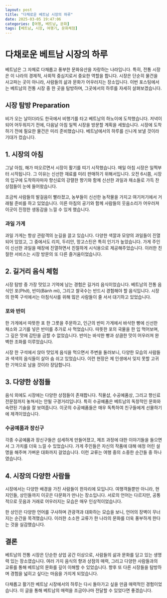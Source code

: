 ```yaml
---
layout: post
title: "다채로운 베트남 시장의 하루"
date: 2025-03-05 19:47:06
categories: [여행, 베트남, 문화]
tags: [베트남, 시장, 여행기, 문화체험]
---
```


# 다채로운 베트남 시장의 하루

베트남은 그 자체로 다채롭고 풍부한 문화유산을 자랑하는 나라입니다. 특히, 전통 시장은 이 나라의 경제적, 사회적 중심지로서 중요한 역할을 합니다. 시장은 단순히 물건을 사고파는 곳이 아니라, 사람들의 삶과 문화가 어우러지는 장소입니다. 이번 포스팅에서는 베트남의 전통 시장 중 한 곳을 탐방하며, 그곳에서의 하루를 자세히 살펴보겠습니다.

## 시장 탐방 Preparation

비가 오는 날이더라도 한국에서 비행기를 타고 베트남의 하노이에 도착했습니다. 저녁이 되어 어두워지기 전에, 다음날 아침 일찍 시장을 방문할 계획을 세웠습니다.  시장에 도착하기 전에 필요한 물건은 미리 준비했습니다. 베트남에서의 하루를 신나게 보낼 것이라 기대가 컸습니다.

## 1. 시장의 아침

그날 아침, 해가 떠오르면서 시장이 활기를 띠기 시작했습니다. 매일 아침 시장은 일찍부터 시작됩니다. 그 이유는 신선한 재료를 미리 판매하기 위해서입니다. 오전 6시쯤, 시장의 입구에 도착하자마자 향신료의 강렬한 향기와 함께 신선한 과일과 채소들로 가득 찬 상점들이 눈에 들어왔습니다.

조금씩 사람들의 발걸음이 빨라졌고, 농부들이 신선한 농작물을 가지고 여기저기에서 거래될 준비를 하고 있었습니다. 이른 아침의 공기와 함께 사람들의 웃음소리가 어우러져 이곳이 진정한 생동감을 느낄 수 있게 했습니다.

### 과일 가게

과일 가게는 항상 관람객의 눈길을 끌고 있습니다. 다양한 색깔과 모양의 과일들이 진열되어 있었고, 그 중에서도 리치, 두리안, 망고스틴은 특히 인기가 높았습니다. 가게 주인이 신선한 과일을 매장에 진열하면서 친절하게 시식용으로 제공해주었습니다. 이러한 친절한 서비스는 시장 방문의 또 다른 즐거움이었습니다.

## 2. 길거리 음식 체험

시장 탐방 중 가장 맛있고 기억에 남는 경험은 길거리 음식이었습니다. 베트남의 전통 음식인 포(Phở), 반미(Bánh mì), 그리고 쌀국수는 반드시 경험해야 할 음식입니다. 시장의 한쪽 구석에서는 아침식사를 위해 많은 사람들이 줄 서서 대기하고 있었습니다.

### 포와 반미

한 가게에서 따뜻한 포 한 그릇을 주문하고, 인근의 반미 가게에서 바삭한 빵에 신선한 채소와 고기를 넣은 반미를 추가로 사 먹었습니다. 따뜻한 포의 국물을 한 입 먹어보며, 그 깊은 맛에 감탄을 금할 수 없었습니다. 반미는 바삭한 빵과 상큼한 맛이 어우러져 완벽한 조화를 이루었습니다.

시장 한 구석에서 앉아 맛있게 음식을 먹으면서 주변을 둘러보니, 다양한 모습의 사람들과 색색의 음식들이 살아 숨 쉬고 있었습니다. 이런 현장은 제 인생에서 잊지 못할 고귀한 기억으로 남을 것이라 장담합니다.

## 3. 다양한 상점들

음식 외에도 시장에는 다양한 상점들이 존재합니다. 직물샵, 수공예품상, 그리고 향신료 전문점까지 놓쳐서는 안될 구경거리입니다. 특히 수공예품은 베트남의 독창적인 문화와 숙련된 기술을 잘 보여줍니다. 이곳의 수공예품들은 매우 독특하여 친구들에게 선물하기에 제격이었습니다.

### 수공예품과 장신구

각종 수공예품과 장신구들은 섬세하게 만들어졌고, 제조 과정에 대한 이야기들을 들으면서 그 가치를 더욱 느낄 수 있었습니다. 가게 주인들은 자신의 작품에 대해 애정 어린 설명을 해주며 가벼운 대화까지 걸었습니다. 이런 교류는 여행 중의 소중한 순간들 중 하나였습니다.

## 4. 시장의 다양한 사람들

시장에서는 다양한 배경을 가진 사람들이 한자리에 모입니다. 여행객들뿐만 아니라, 현지인들, 상인들까지 이곳은 다문화가 만나는 장소입니다. 서로의 언어는 다르지만, 공통적으로 웃음과 거래로 어우러지는 모습은 매우 인상적이었습니다. 

한 상인은 다양한 언어를 구사하며 관광객과 대화하는 모습을 보니, 언어의 장벽이 무너지는 순간을 목격했습니다. 이러한 소소한 교류가 한 나라의 문화를 더욱 풍부하게 한다는 것을 실감했습니다.

## 결론

베트남의 전통 시장은 단순한 상업 공간 이상으로, 사람들의 삶과 문화를 담고 있는 생명력 있는 장소였습니다. 여러 가지 음식의 향과 상점의 매력, 그리고 다양한 사람들과의 교류를 통해 베트남의 문화를 깊이 이해할 수 있었습니다. 향후 또 다른 시장들을 탐방하며 경험을 넓히고 싶다는 마음을 가지게 되었습니다.  

다채롭고 활기찬 베트남 시장에서의 하루는 다시 돌아가고 싶을 만큼 매력적인 경험이었습니다. 이 글을 통해 베트남의 매력을 조금이나마 전달할 수 있었다면 좋겠습니다.